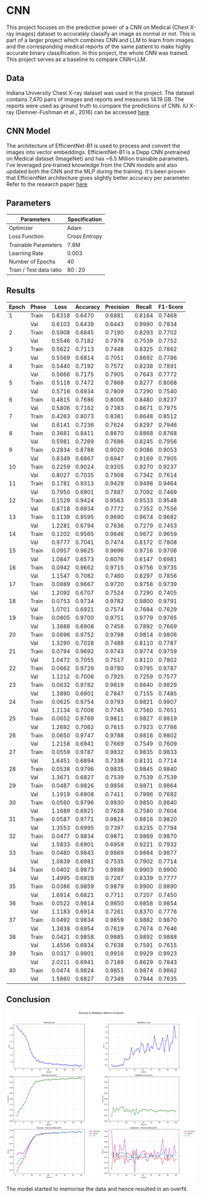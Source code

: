 # CNN

This project focuses on the predictive power of a CNN on Medical (Chest X-ray images) dataset to accurately classify an image as normal or not. This is part of a larger project which combines CNN and LLM to learn from images and the corresponding medical reports of the same patient to make highly accurate binary classification. In this project, the whole CNN was trained. This project serves as a baseline to compare CNN+LLM.

## Data

Indiana University Chest X-ray dataset was used in the project.
The dataset contains 7,470 pairs of images and reports and measures 14.19 GB. The reports were used as ground truth to compare the predictions of CNN.
IU X-ray (Demner-Fushman et al., 2016) can be accessed [here](https://www.kaggle.com/datasets/raddar/chest-xrays-indiana-university)

## CNN Model

The architecture of EfficientNet-B1 is used to process and convert the images into vector embeddings. EfficientNet-B1 is a Depp CNN pretrained on Medical dataset (ImageNet) and has ~6.5 Million trainable parameters. I've leveraged pre‑trained knowledge from the CNN models and also updated both the CNN and the MLP during the training. It's been proven that EfficientNet architecture gives slightly better accuracy per parameter. Refer to the research paper [here](https://arxiv.org/pdf/1905.11946)

## Parameters

| Parameters | Specification |
| --- | --- |
| Optimizer | Adam |
| Loss Function | Cross Entropy |
| Trainable Parameters | 7.8M |
| Learning Rate | 0.003 |
| Number of Epochs | 40 |
| Train / Test data ratio | 80 : 20 |

## Results

| Epoch | Phase | Loss    | Accuracy | Precision | Recall  | F1-Score |
|-------|-------|---------|----------|-----------|---------|----------|
| 1     | Train | 0.6318  | 0.6470   | 0.6881    | 0.8164  | 0.7468   |
|       | Val   | 0.6103  | 0.6439   | 0.6443    | 0.9990  | 0.7834   |
| 2     | Train | 0.5908  | 0.6845   | 0.7190    | 0.8293  | 0.7702   |
|       | Val   | 0.5546  | 0.7182   | 0.7978    | 0.7539  | 0.7752   |
| 3     | Train | 0.5622  | 0.7113   | 0.7448    | 0.8325  | 0.7862   |
|       | Val   | 0.5569  | 0.6814   | 0.7051    | 0.8692  | 0.7786   |
| 4     | Train | 0.5440  | 0.7192   | 0.7572    | 0.8238  | 0.7891   |
|       | Val   | 0.5666  | 0.7175   | 0.7905    | 0.7643  | 0.7772   |
| 5     | Train | 0.5118  | 0.7472   | 0.7868    | 0.8277  | 0.8068   |
|       | Val   | 0.5716  | 0.6934   | 0.7809    | 0.7290  | 0.7540   |
| 6     | Train | 0.4815  | 0.7686   | 0.8008    | 0.8480  | 0.8237   |
|       | Val   | 0.5806  | 0.7162   | 0.7383    | 0.8671  | 0.7975   |
| 7     | Train | 0.4263  | 0.8073   | 0.8381    | 0.8648  | 0.8512   |
|       | Val   | 0.6141  | 0.7236   | 0.7624    | 0.8297  | 0.7946   |
| 8     | Train | 0.3681  | 0.8411   | 0.8670    | 0.8868  | 0.8768   |
|       | Val   | 0.5981  | 0.7269   | 0.7686    | 0.8245  | 0.7956   |
| 9     | Train | 0.2834  | 0.8788   | 0.9020    | 0.9086  | 0.9053   |
|       | Val   | 0.8349  | 0.6867   | 0.6947    | 0.9169  | 0.7905   |
| 10    | Train | 0.2259  | 0.9024   | 0.9205    | 0.9270  | 0.9237   |
|       | Val   | 0.8027  | 0.7035   | 0.7908    | 0.7342  | 0.7614   |
| 11    | Train | 0.1781  | 0.9313   | 0.9429    | 0.9498  | 0.9464   |
|       | Val   | 0.7950  | 0.6901   | 0.7887    | 0.7092  | 0.7469   |
| 12    | Train | 0.1529  | 0.9424   | 0.9563    | 0.9533  | 0.9548   |
|       | Val   | 0.8718  | 0.6934   | 0.7772    | 0.7352  | 0.7556   |
| 13    | Train | 0.1139  | 0.9595   | 0.9690    | 0.9674  | 0.9682   |
|       | Val   | 1.2281  | 0.6794   | 0.7636    | 0.7279  | 0.7453   |
| 14    | Train | 0.1202  | 0.9565   | 0.9646    | 0.9672  | 0.9659   |
|       | Val   | 0.9777  | 0.7041   | 0.7474    | 0.8172  | 0.7808   |
| 15    | Train | 0.0957  | 0.9625   | 0.9696    | 0.9716  | 0.9706   |
|       | Val   | 1.0847  | 0.6573   | 0.8076    | 0.6147  | 0.6981   |
| 16    | Train | 0.0942  | 0.9662   | 0.9715    | 0.9756  | 0.9735   |
|       | Val   | 1.1547  | 0.7082   | 0.7460    | 0.8297  | 0.7856   |
| 17    | Train | 0.0889  | 0.9667   | 0.9720    | 0.9758  | 0.9739   |
|       | Val   | 1.2092  | 0.6707   | 0.7524    | 0.7290  | 0.7405   |
| 18    | Train | 0.0753  | 0.9734   | 0.9782    | 0.9800  | 0.9791   |
|       | Val   | 1.0701  | 0.6921   | 0.7574    | 0.7684  | 0.7629   |
| 19    | Train | 0.0805  | 0.9700   | 0.9751    | 0.9779  | 0.9765   |
|       | Val   | 1.3888  | 0.6908   | 0.7458    | 0.7892  | 0.7669   |
| 20    | Train | 0.0696  | 0.9752   | 0.9798    | 0.9814  | 0.9806   |
|       | Val   | 1.3290  | 0.7028   | 0.7488    | 0.8110  | 0.7787   |
| 21    | Train | 0.0794  | 0.9692   | 0.9743    | 0.9774  | 0.9759   |
|       | Val   | 1.0472  | 0.7055   | 0.7517    | 0.8110  | 0.7802   |
| 22    | Train | 0.0662  | 0.9729   | 0.9780    | 0.9795  | 0.9787   |
|       | Val   | 1.1212  | 0.7008   | 0.7925    | 0.7259  | 0.7577   |
| 23    | Train | 0.0632  | 0.9782   | 0.9819    | 0.9840  | 0.9829   |
|       | Val   | 1.3890  | 0.6901   | 0.7847    | 0.7155  | 0.7485   |
| 24    | Train | 0.0625  | 0.9754   | 0.9793    | 0.9821  | 0.9807   |
|       | Val   | 1.1134  | 0.7008   | 0.7745    | 0.7560  | 0.7651   |
| 25    | Train | 0.0652  | 0.9769   | 0.9811    | 0.9827  | 0.9819   |
|       | Val   | 1.2692  | 0.7062   | 0.7615    | 0.7923  | 0.7766   |
| 26    | Train | 0.0650  | 0.9747   | 0.9788    | 0.9816  | 0.9802   |
|       | Val   | 1.2158  | 0.6941   | 0.7669    | 0.7549  | 0.7609   |
| 27    | Train | 0.0559  | 0.9787   | 0.9832    | 0.9835  | 0.9833   |
|       | Val   | 1.6451  | 0.6894   | 0.7338    | 0.8131  | 0.7714   |
| 28    | Train | 0.0538  | 0.9796   | 0.9835    | 0.9845  | 0.9840   |
|       | Val   | 1.3671  | 0.6827   | 0.7539    | 0.7539  | 0.7539   |
| 29    | Train | 0.0487  | 0.9826   | 0.9856    | 0.9871  | 0.9864   |
|       | Val   | 1.1919  | 0.6908   | 0.7411    | 0.7996  | 0.7692   |
| 30    | Train | 0.0560  | 0.9796   | 0.9830    | 0.9850  | 0.9840   |
|       | Val   | 1.1689  | 0.6921   | 0.7628    | 0.7580  | 0.7604   |
| 31    | Train | 0.0587  | 0.9771   | 0.9824    | 0.9816  | 0.9820   |
|       | Val   | 1.3553  | 0.6995   | 0.7397    | 0.8235  | 0.7794   |
| 32    | Train | 0.0477  | 0.9834   | 0.9871    | 0.9869  | 0.9870   |
|       | Val   | 1.5833  | 0.6901   | 0.6959    | 0.9221  | 0.7932   |
| 33    | Train | 0.0480  | 0.9843   | 0.9869    | 0.9884  | 0.9877   |
|       | Val   | 1.0839  | 0.6981   | 0.7535    | 0.7902  | 0.7714   |
| 34    | Train | 0.0402  | 0.9873   | 0.9898    | 0.9903  | 0.9900   |
|       | Val   | 1.4995  | 0.6928   | 0.7287    | 0.8339  | 0.7777   |
| 35    | Train | 0.0386  | 0.9859   | 0.9879    | 0.9900  | 0.9890   |
|       | Val   | 1.6914  | 0.6821   | 0.7711    | 0.7207  | 0.7450   |
| 36    | Train | 0.0522  | 0.9814   | 0.9850    | 0.9858  | 0.9854   |
|       | Val   | 1.1183  | 0.6914   | 0.7261    | 0.8370  | 0.7776   |
| 37    | Train | 0.0492  | 0.9834   | 0.9859    | 0.9882  | 0.9870   |
|       | Val   | 1.3838  | 0.6954   | 0.7619    | 0.7674  | 0.7646   |
| 38    | Train | 0.0421  | 0.9858   | 0.9885    | 0.9892  | 0.9888   |
|       | Val   | 1.4556  | 0.6934   | 0.7638    | 0.7591  | 0.7615   |
| 39    | Train | 0.0317  | 0.9901   | 0.9916    | 0.9929  | 0.9923   |
|       | Val   | 2.0211  | 0.6941   | 0.7189    | 0.8629  | 0.7843   |
| 40    | Train | 0.0474  | 0.9824   | 0.9851    | 0.9874  | 0.9862   |
|       | Val   | 1.5860  | 0.6827   | 0.7349    | 0.7944  | 0.7635   |

## Conclusion

![Training Metrics](clear_training_validation_metrics.png)

The model started to memorise the data and hence resulted in an overfit.

